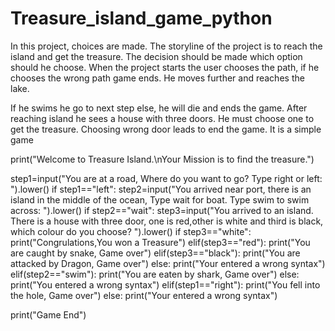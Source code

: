 # Treasure_island_game_python

In this project, choices are made. The storyline of the project is to reach the island and get the treasure. The decision should be made which option should he choose. When the project starts the user chooses the path, if he chooses the wrong path game ends. He moves further and reaches the lake.

If he swims he go to next step else, he will die and ends the game. After reaching island he sees a house with three doors. He must choose one to get the treasure. Choosing wrong door leads to end the game. It is a simple game

print("Welcome to Treasure Island.\nYour Mission is to find the treasure.")

step1=input("You are at a road, Where do you want to go? Type right or left: ").lower()
if step1=="left":
    step2=input("You arrived near port, there is an island in the middle of the ocean, Type wait for boat. Type swim to swim across: ").lower()
    if step2=="wait":
        step3=input("You arrived to an island. There is a house with three door, one is red,other is white and third is black, which colour do you choose? ").lower()
        if step3=="white":
            print("Congrulations,You won a Treasure")
        elif(step3=="red"):
            print("You are caught by snake, Game over")
        elif(step3=="black"):
            print("You are attacked by Dragon, Game over")
        else:
            print("Your entered a wrong syntax")
    elif(step2=="swim"):
        print("You are eaten by shark, Game over")
    else:
        print("You entered a wrong syntax")
elif(step1=="right"):
    print("You fell into the hole, Game over")
else:
    print("Your entered a wrong syntax")

print("Game End")
